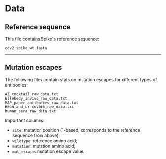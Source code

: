 # Data

## Reference sequence

This file contains Spike's reference sequence:

```
cov2_spike_wt.fasta
```

---

## Mutation escapes

The following files contain stats on mutation escapes for different types of antibodies:

```
AZ_cocktail_raw_data.txt
Ellebedy_invivo_raw_data.txt
MAP_paper_antibodies_raw_data.txt
REGN_and_LY-CoV016_raw_data.txt
human_sera_raw_data.txt
```

Important columns:

- `site`: mutation position (1-based, corresponds to the reference sequence from above);
- `wildtype`: reference amino acid;
- `mutation`: mutation amino acid;
- `mut_escape`: mutation escape value.
